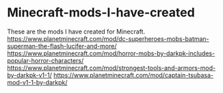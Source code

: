 # Minecraft-mods-I-have-created
These are the mods I have created for Minecraft.
https://www.planetminecraft.com/mod/dc-superheroes-mobs-batman-superman-the-flash-lucifer-and-more/
https://www.planetminecraft.com/mod/horror-mobs-by-darkpk-includes-popular-horror-characters/
https://www.planetminecraft.com/mod/strongest-tools-and-armors-mod-by-darkpk-v1-1/
https://www.planetminecraft.com/mod/captain-tsubasa-mod-v1-1-by-darkpk/
